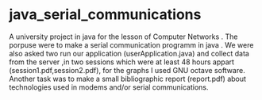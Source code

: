 # java_serial_communications
A university project in java for the lesson of Computer Networks .
The porpuse were to make a serial communication programm in java . 
We were also asked two run our application (userApplication.java)
 and collect data from the server ,in two sessions which were at 
least 48 hours appart (session1.pdf,session2.pdf), for the graphs
I used GNU octave software.
Another task was to make a small bibliographic report (report.pdf)
about technologies used in modems and/or serial communications.

